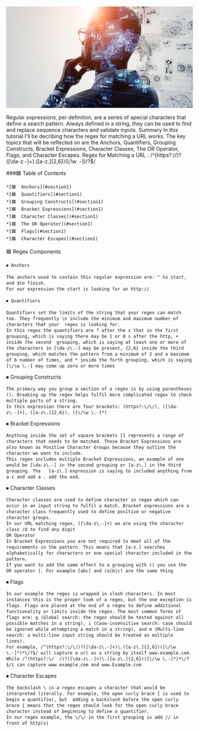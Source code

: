 
![alt text](./Assets/computerscience.jpg)


Regular expressions, per definition, are a series of special characters that define a search pattern. Always defined in a string, they can be used to find and replace sequence characters and validate inputs.
Summary
In this tutorial I'll be decribing how the regex for matching a URL works. The key topics that will be reflected on are the Anchors, Quantifiers, Grouping Constructs, Bracket Expressions, Character Classes, The OR Operator, Flags, and Character Escapes.
Regex for Matching a URL : /^(https?://)?([\da-z.-]+).([a-z.]{2,6})([/\w .-])/?$/.


###🟦 Table of Contents

    *[🟪  Anchors](#section1)
    *[🟪  Quantifiers](#section1)
    *[🟪  Grouping Constructs](#section1)
    *[🟪  Bracket Expressions](#section1)
    *[🟪  Character Classes](#section1)
    *[🟪  The OR Operator](#section1)
    *[🟪  Flags](#section1)
    *[🟪  Character Escapes](#section1)




<a name="main">🟦 Regex Components</a>

    ⏹ Anchors

    The anchors used to contain this regular expression are: ^ to start, and $to finish.
    For our expression the start is looking for an http://

    ⏹ Quantifiers

    Quantifiers set the limits of the string that your regex can match too. They frequently \n include the minimum and maximum number of characters that your  regex is looking for.
    In this regex the quantifiers are ? after the s that in the first grouping, which is saying there may be 1 or 0 s after the http, + inside the second  grouping, which is saying at least one or more of the characters in [\da-z\.-] may be present, {2,6} inside the third grouping, which matches the pattern from a minimum of 2 and a maximum of 6 number of times, and * inside the forth grouping, which is saying [\/\w \.-] may come up zero or more times

<a name="section-2">⏹ Grouping Constructs</a>

    The primary way you group a section of a regex is by using parentheses (). Breaking up the regex helps fulfil more complicated regex to check multiple parts of a string.
    In this expression there are four brackets: (https?:\/\/), ([\da-z\.-]+), ([a-z\.]{2,6}), ([\/\w \.-]*)

<a name="section-3">⏹ Bracket Expressions</a>

    Anything inside the set of square brackets [] represents a range of characters that needs to be matched. These Bracket Expressions are also known as Positive Character Groups because they outline the character we want to include.
    This regex includes multiple Bracket Expressions, an example of one would be [\da-z\.-] in the second grouping or [a-z\.] in the third grouping. The   [a-z\.] expression is saying to included anything from a-z and add a . add the end.

<a name="section-4">⏹ Character Classes</a>

    Character classes are used to define character in regex which can occur in an input string to fulfil a match. Bracket expressions are a character class frequently used to define positive or negative character groups.
    In our URL matching regex, ([\da-z\.-]+) we are using the character class /d to find any digit
    OR Operator
    In Bracket Expressions you are not required to meet all of the requirements in the pattern. This means that [a-z.] searches alphabetically for characters or one special character included in the pattern.
    If you want to add the same effect to a grouping with () you use the OR operator |. For example [abc] and (a|b|c) are the same thing

<a name="section-5">⏹ Flags</a>

    In our example the regex is wrapped in slash characters. In most instances this is the proper look of a regex, but the one exception is flags. Flags are placed at the end of a regex to define additional functionality or limits inside the regex. The most common forms of flags are: g (Global search: the regex should be tested against all possible matches in a string), i (Case-insensitive search: case should be ignored while attempting a match in a string), and m (Multi-line search: a multi-line input string should be treated as multiple lines).
    For example, /^(https?:\/\/)?([\da-z\.-]+)\.([a-z\.]{2,6})([\/\w \.-]*)*\/?$/ will capture a url as a string by itself www.example.com. While /^(https?:\/  /)?([\da-z\.-]+)\.([a-z\.]{2,6})([\/\w \.-]*)*\/?$/i can capture www.example.com and www.Example.com

<a name="section-6">⏹ Character Escapes</a>

    The backslash \ in a regex escapes a character that would be interpreted literally. For example, the open curly brace { is used to begin a quantifier, but  adding a backslash before the open curly brace { means that the regex should look for the open curly brace character instead of beginning to define a quantifier.
    In our regex example, the \/\/ in the first grouping is add // in front of http(s)
